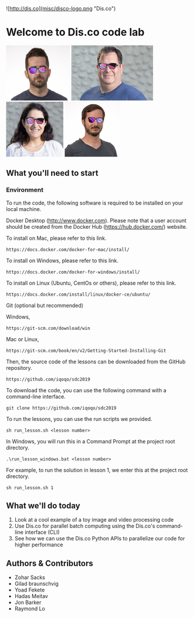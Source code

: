 
![http://dis.co](misc/disco-logo.png "Dis.co")

# Welcome to Dis.co code lab

![Yoad](misc/disco_Yoad.png) ![Zohar](misc/disco_Zohar.png) ![Hadas](misc/disco_Hadas.png) ![Gilad](misc/disco_Gilad.jpg)


## What you'll need to start
### Environment
To run the code, the following software is required to be installed on your local machine.

Docker Desktop (http://www.docker.com). Please note that a user account should be created from the Docker Hub (https://hub.docker.com/) website. 

To install on Mac,  please refer to this link. 

```
https://docs.docker.com/docker-for-mac/install/
```

To install on Windows, please refer to this link.
```
https://docs.docker.com/docker-for-windows/install/
```
To install on Linux (Ubuntu, CentOs or others), please refer to this link.
```
https://docs.docker.com/install/linux/docker-ce/ubuntu/
```
Git (optional but recommended)

Windows, 
```
https://git-scm.com/download/win 
```
Mac or Linux, 
```
https://git-scm.com/book/en/v2/Getting-Started-Installing-Git
```	
Then, the source code of the lessons can be downloaded from the GitHub repository. 

```
https://github.com/iqoqo/sdc2019
```

To download the code, you can use the following command with a command-line interface. 

``` 
git clone https://github.com/iqoqo/sdc2019
```


To run the lessons, you can use the run scripts we provided. 

```
sh run_lesson.sh <lesson number> 
```
In Windows, you will run this in a Command Prompt at the project root directory.  

``` 
.\run_lesson_windows.bat <lesson number> 
```
For example, to run the solution in lesson 1, we enter this at the project root directory.

```
sh run_lesson.sh 1
```



## What we'll do today
1) Look at a cool example of a toy image and video processing code
2) Use Dis.co for parallel batch computing using the Dis.co's command-line interface (CLI) 
3) See how we can use the Dis.co Python APIs to parallelize our code for higher performance

## Authors & Contributors 
- Zohar Sacks 
- Gilad braunschvig
- Yoad Fekete
- Hadas Meitav
- Jon Barker
- Raymond Lo 
